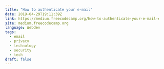 ```yaml
---
title: "How to authenticate your e-mail"
date: 2019-04-29T19:11:39Z
link: https://medium.freecodecamp.org/how-to-authenticate-your-e-mail-e85f2a538d8f?source=rss----336d898217ee---4
site: medium.freecodecamp.org
language: Webdev
tags:
  - email
  - privacy
  - technology
  - security
  - tech
draft: false
---
```

